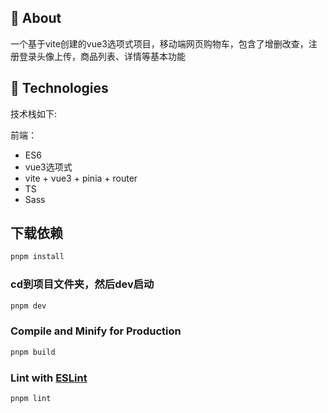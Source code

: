 ## 🎯 About

  一个基于vite创建的vue3选项式项目，移动端网页购物车，包含了增删改查，注册登录头像上传，商品列表、详情等基本功能

## 🚀 Technologies

技术栈如下:

前端：
- ES6
- vue3选项式
- vite + vue3 + pinia + router
- TS
- Sass

## 下载依赖

```sh
pnpm install
```

### cd到项目文件夹，然后dev启动

```sh
pnpm dev
```

### Compile and Minify for Production

```sh
pnpm build
```

### Lint with [ESLint](https://eslint.org/)

```sh
pnpm lint
```
